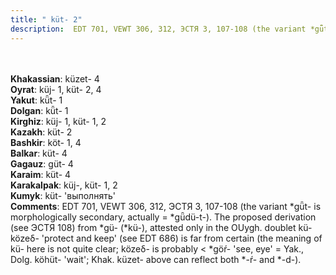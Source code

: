 ```yaml
---
title: " küt- 2"
description:  EDT 701, VEWT 306, 312, ЭСТЯ 3, 107-108 (the variant *gǖt- is morphologically secondary, actually = *gǖdü-t-). The proposed derivation (see ЭСТЯ 108) from *gü- (*kü-), attested only in the OUygh. doublet kü- közeδ- 'protect and keep' (see EDT 686) is far from certain (the meaning of kü- here is not quite clear; közeδ- is probably < *göŕ- 'see, eye' = Yak., Dolg. köhüt- 'wait'; Khak. küzet- above can reflect both *-ŕ- and *-d-).
---
```

<p data-pagefind-weight="0.5">
<strong></strong><br><br>
<strong>Khakassian</strong>:  küzet- 4<br>
<strong>Oyrat</strong>:  küj- 1, küt- 2, 4<br>
<strong>Yakut</strong>:  kǖt- 1<br>
<strong>Dolgan</strong>:  kǖt- 1<br>
<strong>Kirghiz</strong>:  küj- 1, küt- 1, 2<br>
<strong>Kazakh</strong>:  küt- 2<br>
<strong>Bashkir</strong>:  köt- 1, 4<br>
<strong>Balkar</strong>:  küt- 4<br>
<strong>Gagauz</strong>:  güt- 4<br>
<strong>Karaim</strong>:  küt- 4<br>
<strong>Karakalpak</strong>:  küj-, küt- 1, 2<br>
<strong>Kumyk</strong>:  küt- 'выполнять'<br>
<strong>Comments</strong>:  EDT 701, VEWT 306, 312, ЭСТЯ 3, 107-108 (the variant *gǖt- is morphologically secondary, actually = *gǖdü-t-). The proposed derivation (see ЭСТЯ 108) from *gü- (*kü-), attested only in the OUygh. doublet kü- közeδ- 'protect and keep' (see EDT 686) is far from certain (the meaning of kü- here is not quite clear; közeδ- is probably < *göŕ- 'see, eye' = Yak., Dolg. köhüt- 'wait'; Khak. küzet- above can reflect both *-ŕ- and *-d-).<br>

</p>
